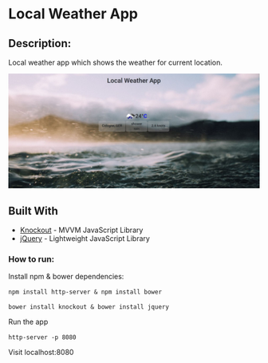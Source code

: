 # Local Weather App

## Description: 
Local weather app which shows the weather for current location.

!['local weather'](/assets/logo-rain.jpg)


## Built With

* [Knockout](http://www.knockoutjs.com/) - MVVM JavaScript Library 
* [jQuery](https://jquery.com/) - Lightweight JavaScript Library

### How to run:
Install npm & bower dependencies:
```
npm install http-server & npm install bower
```
```
bower install knockout & bower install jquery
```
Run the app 
```
http-server -p 8080
```
Visit localhost:8080
